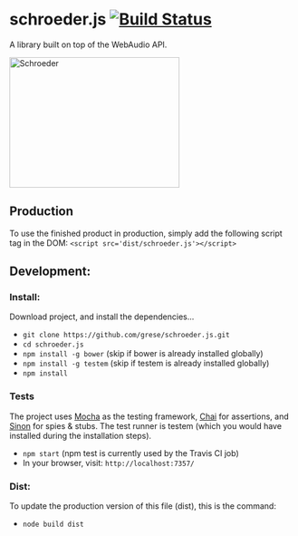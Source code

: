 # schroeder.js  [![Build Status](https://travis-ci.org/grese/schroeder.js.png)](https://travis-ci.org/grese/schroeder.js)
A library built on top of the WebAudio API.

<img src='https://raw.githubusercontent.com/grese/schroeder.js/master/schroeder-piano.png' width='300' height='230' alt='Schroeder' />

## Production
To use the finished product in production, simply add the following script tag in the DOM:
`<script src='dist/schroeder.js'></script>`

## Development:

### Install:
Download project, and install the dependencies...
* `git clone https://github.com/grese/schroeder.js.git`
* `cd schroeder.js`
* `npm install -g bower` (skip if bower is already installed globally)
* `npm install -g testem` (skip if testem is already installed globally)
* `npm install`

### Tests
The project uses [Mocha](http://mochajs.org/) as the testing framework, [Chai](http://chaijs.com/) for assertions, and [Sinon](http://sinonjs.org/) for spies & stubs.  The test runner is testem (which you would have installed during the installation steps).
* `npm start` (npm test is currently used by the Travis CI job)
* In your browser, visit: `http://localhost:7357/`

### Dist:
To update the production version of this file (dist), this is the command:
* `node build dist`
